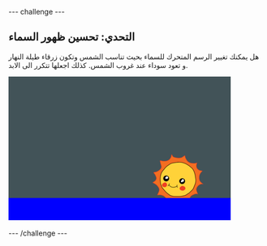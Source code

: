 --- challenge ---

## التحدي: تحسين ظهور السماء

هل يمكنك تغيير الرسم المتحرك للسماء بحيث تناسب الشمس وتكون زرقاء طيلة النهار و تعود سوداء عند غروب الشمس. كذلك اجعلها تتكرر الى الابد.

![لقطة شاشة](images/sunrise-sky-challenge.png)

--- /challenge ---